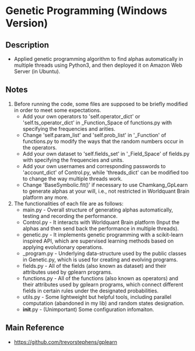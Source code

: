 # Genetic Programming (Windows Version)

## Description
* Applied genetic programming algorithm to find alphas automatically in multiple threads using Python3, and then deployed it on Amazon Web Server (in Ubuntu).

## Notes
1.  Before running the code, some files are supposed to be briefly modified in order to meet some expectations.
    * Add your own operators to 'self.operator_dict' or 'self.ts_operator_dict' in _Function_Space of functions.py with specifying the frequencies and arities.
    * Change 'self.param_list' and 'self.prob_list' in '_Function' of functions.py to modify the ways that the random numbers occur in the operators.
    * Add your own dataset to 'self.fields_set' in '_Field_Space' of fields.py with specifying the frequencies and units.
    * Add your own usernames and corresponding passwords to 'account_dict' of Control.py, while 'threads_dict' can be modified too to change the way multiple threads work.
    * Change 'BaseSymbolic.fit()' if necessary to use Chamkang_GpLearn to generate alphas at your will, i.e., not restricted in Worldquant Brain platform any more.
2.  The functionalities of each file are as follows:
    * main.py - Overall structure of generating alphas automatically, testing and recording the performance.
    * Control.py - It interacts with Worldquant Brain platform (Input the alphas and then send back the performance in multiple threads).
    * genetic.py - It implements genetic programming with a scikit-learn inspired API, which are supervised learning methods based on applying evolutionary operations.
    * _program.py - Underlying data-structure used by the public classes in Genetic.py, which is used for creating and evolving programs.
    * fields.py - All of the fields (also known as dataset) and their attributes used by gplearn programs.
    * functions.py - All of the functions (also known as operators) and their attributes used by gplearn programs, which connect different fields in certain rules under the designated probabilities.
    * utils.py - Some lightweight but helpful tools, including parallel computation (abandoned in my lib) and random states designation.
    * __init__.py - (Unimportant) Some configuration infomaiton.

## Main Reference
* <a href='https://github.com/trevorstephens/gplearn' target='_blank'>https://github.com/trevorstephens/gplearn</a>
